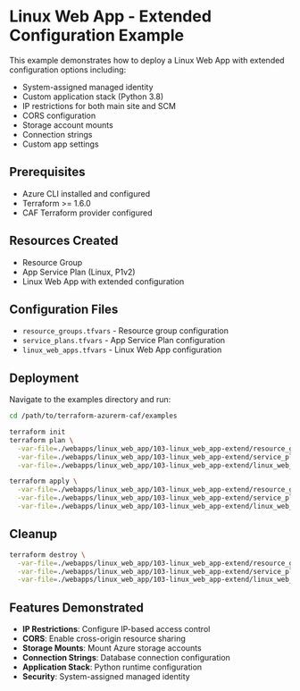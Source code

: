 # Linux Web App - Extended Configuration Example

This example demonstrates how to deploy a Linux Web App with extended configuration options including:

- System-assigned managed identity
- Custom application stack (Python 3.8)
- IP restrictions for both main site and SCM
- CORS configuration
- Storage account mounts
- Connection strings
- Custom app settings

## Prerequisites

- Azure CLI installed and configured
- Terraform >= 1.6.0
- CAF Terraform provider configured

## Resources Created

- Resource Group
- App Service Plan (Linux, P1v2)
- Linux Web App with extended configuration

## Configuration Files

- `resource_groups.tfvars` - Resource group configuration
- `service_plans.tfvars` - App Service Plan configuration
- `linux_web_apps.tfvars` - Linux Web App configuration

## Deployment

Navigate to the examples directory and run:

```bash
cd /path/to/terraform-azurerm-caf/examples

terraform init
terraform plan \
  -var-file=./webapps/linux_web_app/103-linux_web_app-extend/resource_groups.tfvars \
  -var-file=./webapps/linux_web_app/103-linux_web_app-extend/service_plans.tfvars \
  -var-file=./webapps/linux_web_app/103-linux_web_app-extend/linux_web_apps.tfvars

terraform apply \
  -var-file=./webapps/linux_web_app/103-linux_web_app-extend/resource_groups.tfvars \
  -var-file=./webapps/linux_web_app/103-linux_web_app-extend/service_plans.tfvars \
  -var-file=./webapps/linux_web_app/103-linux_web_app-extend/linux_web_apps.tfvars
```

## Cleanup

```bash
terraform destroy \
  -var-file=./webapps/linux_web_app/103-linux_web_app-extend/resource_groups.tfvars \
  -var-file=./webapps/linux_web_app/103-linux_web_app-extend/service_plans.tfvars \
  -var-file=./webapps/linux_web_app/103-linux_web_app-extend/linux_web_apps.tfvars
```

## Features Demonstrated

- **IP Restrictions**: Configure IP-based access control
- **CORS**: Enable cross-origin resource sharing
- **Storage Mounts**: Mount Azure storage accounts
- **Connection Strings**: Database connection configuration
- **Application Stack**: Python runtime configuration
- **Security**: System-assigned managed identity

